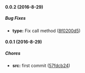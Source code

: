 #### 0.0.2 (2016-8-29)

##### Bug Fixes

* **type:** Fix call method ([8f0200d5](https://github.com/lgaticaq/hubot-m2m-status/commit/8f0200d5c16bdbe8237d1baadab354620ac9873c))

#### 0.0.1 (2016-8-29)

##### Chores

* **src:** first commit ([57fdcb24](https://github.com/lgaticaq/hubot-m2m-status/commit/57fdcb24cf091330d52d64fb6dfcbe680c65f28a))
